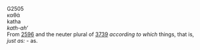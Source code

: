 <body>
  <p>G2505<br>  καθά  <br> katha  <br><i>kath-ah‘ </i><br>From <a href="g2596.htm">2596</a> and the neuter plural of <a href="g3739.htm">3739</a>  <i>according</i> <i>to</i> <i>which</i> things, that is, <i>just</i> <i>as:</i> - as.<br></p>
 </body>